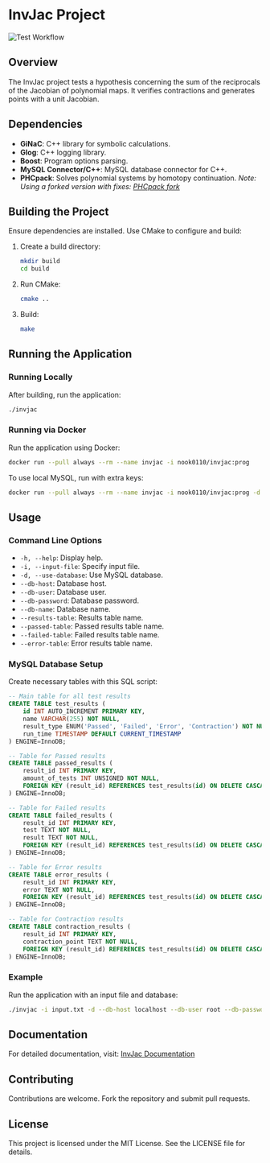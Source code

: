 # InvJac Project

![Test Workflow](https://github.com/nook0110/InvJac/actions/workflows/test.yml/badge.svg)

## Overview

The InvJac project tests a hypothesis concerning the sum of the reciprocals of the Jacobian of polynomial maps. It verifies contractions and generates points with a unit Jacobian.

## Dependencies

- **GiNaC**: C++ library for symbolic calculations.
- **Glog**: C++ logging library.
- **Boost**: Program options parsing.
- **MySQL Connector/C++**: MySQL database connector for C++.
- **PHCpack**: Solves polynomial systems by homotopy continuation.
  *Note: Using a forked version with fixes: [PHCpack fork](https://github.com/nook0110/PHCpack/tree/file-fix)*

## Building the Project

Ensure dependencies are installed. Use CMake to configure and build:

1. Create a build directory:
   ```sh
   mkdir build
   cd build
   ```

2. Run CMake:
   ```sh
   cmake ..
   ```

3. Build:
   ```sh
   make
   ```

## Running the Application

### Running Locally

After building, run the application:

```sh
./invjac
```

### Running via Docker

Run the application using Docker:

```sh
docker run --pull always --rm --name invjac -i nook0110/invjac:prog
```

To use local MySQL, run with extra keys:

```sh
docker run --pull always --rm --name invjac -i nook0110/invjac:prog -d --db-host host.docker.internal
```

## Usage

### Command Line Options

- `-h, --help`: Display help.
- `-i, --input-file`: Specify input file.
- `-d, --use-database`: Use MySQL database.
- `--db-host`: Database host.
- `--db-user`: Database user.
- `--db-password`: Database password.
- `--db-name`: Database name.
- `--results-table`: Results table name.
- `--passed-table`: Passed results table name.
- `--failed-table`: Failed results table name.
- `--error-table`: Error results table name.

### MySQL Database Setup

Create necessary tables with this SQL script:

```sql
-- Main table for all test results
CREATE TABLE test_results (
    id INT AUTO_INCREMENT PRIMARY KEY,
    name VARCHAR(255) NOT NULL,
    result_type ENUM('Passed', 'Failed', 'Error', 'Contraction') NOT NULL,
    run_time TIMESTAMP DEFAULT CURRENT_TIMESTAMP
) ENGINE=InnoDB;

-- Table for Passed results
CREATE TABLE passed_results (
    result_id INT PRIMARY KEY,
    amount_of_tests INT UNSIGNED NOT NULL,
    FOREIGN KEY (result_id) REFERENCES test_results(id) ON DELETE CASCADE
) ENGINE=InnoDB;

-- Table for Failed results
CREATE TABLE failed_results (
    result_id INT PRIMARY KEY,
    test TEXT NOT NULL,
    result TEXT NOT NULL,
    FOREIGN KEY (result_id) REFERENCES test_results(id) ON DELETE CASCADE
) ENGINE=InnoDB;

-- Table for Error results
CREATE TABLE error_results (
    result_id INT PRIMARY KEY,
    error TEXT NOT NULL,
    FOREIGN KEY (result_id) REFERENCES test_results(id) ON DELETE CASCADE
) ENGINE=InnoDB;

-- Table for Contraction results
CREATE TABLE contraction_results (
    result_id INT PRIMARY KEY,
    contraction_point TEXT NOT NULL,
    FOREIGN KEY (result_id) REFERENCES test_results(id) ON DELETE CASCADE
) ENGINE=InnoDB;
```

### Example

Run the application with an input file and database:

```sh
./invjac -i input.txt -d --db-host localhost --db-user root --db-password root --db-name checked_functions
```

## Documentation

For detailed documentation, visit: [InvJac Documentation](https://nook0110.github.io/InvJac/html/index.html)

## Contributing

Contributions are welcome. Fork the repository and submit pull requests.

## License

This project is licensed under the MIT License. See the LICENSE file for details.
